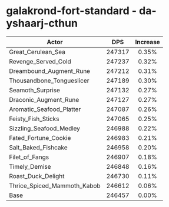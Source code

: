 # galakrond-fort-standard - da-yshaarj-cthun
| Actor | DPS | Increase |
|---|:---:|:---:|
|Great_Cerulean_Sea|247317|0.35%|
|Revenge_Served_Cold|247237|0.32%|
|Dreambound_Augment_Rune|247212|0.31%|
|Thousandbone_Tongueslicer|247189|0.30%|
|Seamoth_Surprise|247132|0.27%|
|Draconic_Augment_Rune|247127|0.27%|
|Aromatic_Seafood_Platter|247087|0.26%|
|Feisty_Fish_Sticks|247065|0.25%|
|Sizzling_Seafood_Medley|246988|0.22%|
|Fated_Fortune_Cookie|246983|0.21%|
|Salt_Baked_Fishcake|246958|0.20%|
|Filet_of_Fangs|246907|0.18%|
|Timely_Demise|246848|0.16%|
|Roast_Duck_Delight|246730|0.11%|
|Thrice_Spiced_Mammoth_Kabob|246612|0.06%|
|Base|246457|0.00%|
